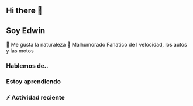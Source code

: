 ## Hi there 👋
## Soy Edwin

 🌱 Me gusta la naturaleza
 🤔 Malhumorado
 Fanatico de l velocidad, los autos y las motos

 ### Hablemos de..

 ### Estoy aprendiendo

 ### :zap: Actividad reciente
 <!--RECENT_ACTIVITY:start-->
 <!--RECENT_ACTIVITY:last_update-->
